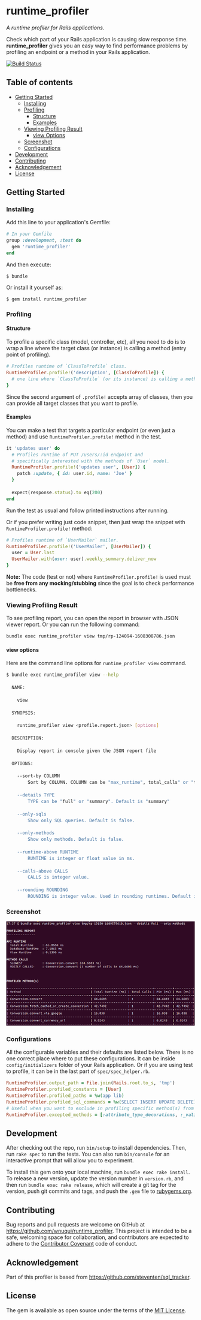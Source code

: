 # runtime_profiler

*A runtime profiler for Rails applications.*

Check which part of your Rails application is causing slow response time. **runtime_profiler** gives you an easy way to find performance problems by profiling an endpoint or a method in your Rails application.

[![Build Status](https://wnuqui.semaphoreci.com/badges/runtime_profiler/branches/master.svg?style=shields)](https://wnuqui.semaphoreci.com/projects/runtime_profiler)

## Table of contents

- [Getting Started](#getting-started)
  - [Installing](#installing)
  - [Profiling](#profiling)
    - [Structure](#structure)
    - [Examples](#examples)
  - [Viewing Profiling Result](#viewing-profiling-result)
    - [view Options](#view-options)
  - [Screenshot](#screenshot)
  - [Configurations](#configurations)
- [Development](#development)
- [Contributing](#contributing)
- [Acknowledgement](#acknowledgement)
- [License](#license)

## Getting Started

### Installing

Add this line to your application's Gemfile:

```ruby
# In your Gemfile
group :development, :test do
  gem 'runtime_profiler'
end
```

And then execute:

    $ bundle

Or install it yourself as:

    $ gem install runtime_profiler

### Profiling

#### Structure

To profile a specific class (model, controller, etc), all you need to do is to wrap a line where the target class (or instance) is calling a method (entry point of profiling).

```ruby
# Profiles runtime of `ClassToProfile` class.
RuntimeProfiler.profile!('description', [ClassToProfile]) {
  # one line where `ClassToProfile` (or its instance) is calling a method
}
```

Since the second argument of `.profile!` accepts array of classes, then you can provide all target classes that you want to profile.

#### Examples

You can make a test that targets a particular endpoint (or even just a method) and use `RuntimeProfiler.profile!` method in the test.

```ruby
it 'updates user' do
  # Profiles runtime of PUT /users/:id endpoint and
  # specifically interested with the methods of `User` model.
  RuntimeProfiler.profile!('updates user', [User]) {
    patch :update, { id: user.id, name: 'Joe' }
  }

  expect(response.status).to eq(200)
end
```

Run the test as usual and follow printed instructions after running.

Or if you prefer writing just code snippet, then just wrap the snippet with `RuntimeProfiler.profile!` method:
```ruby
# Profiles runtime of `UserMailer` mailer.
RuntimeProfiler.profile!('UserMailer', [UserMailer]) {
  user = User.last
  UserMailer.with(user: user).weekly_summary.deliver_now
}
```

**Note:** The code (test or not) where `RuntimeProfiler.profile!` is used must be **free from any mocking/stubbing** since the goal is to check performance bottlenecks.

### Viewing Profiling Result

To see profiling report, you can open the report in browser with JSON viewer report. Or you can run the following command:

```bash
bundle exec runtime_profiler view tmp/rp-124094-1608308786.json
```

#### view options

Here are the command line options for `runtime_profiler view` command.

```bash
$ bundle exec runtime_profiler view --help

  NAME:

    view

  SYNOPSIS:

    runtime_profiler view <profile.report.json> [options]

  DESCRIPTION:

    Display report in console given the JSON report file

  OPTIONS:

    --sort-by COLUMN
        Sort by COLUMN. COLUMN can be "max_runtime", total_calls" or "total_runtime". Default is "max_runtime".

    --details TYPE
        TYPE can be "full" or "summary". Default is "summary"

    --only-sqls
        Show only SQL queries. Default is false.

    --only-methods
        Show only methods. Default is false.

    --runtime-above RUNTIME
        RUNTIME is integer or float value in ms.

    --calls-above CALLS
        CALLS is integer value.

    --rounding ROUNDING
        ROUNDING is integer value. Used in rounding runtimes. Default is 4.
```

### Screenshot

<p align="center">
  <img src="rp_view_command.png">
</p>

### Configurations

All the configurable variables and their defaults are listed below. There is no one correct place where to put these configurations. It can be inside `config/initializers` folder of your Rails application. Or if you are using test to profile, it can be in the last part of `spec/spec_helper.rb`.
```ruby
RuntimeProfiler.output_path = File.join(Rails.root.to_s, 'tmp')
RuntimeProfiler.profiled_constants = [User]
RuntimeProfiler.profiled_paths = %w(app lib)
RuntimeProfiler.profiled_sql_commands = %w(SELECT INSERT UPDATE DELETE)
# Useful when you want to exclude in profiling specific method(s) from framework/library being used
RuntimeProfiler.excepted_methods = [:attribute_type_decorations, :_validators, :defined_enums]
```

## Development

After checking out the repo, run `bin/setup` to install dependencies. Then, run `rake spec` to run the tests. You can also run `bin/console` for an interactive prompt that will allow you to experiment.

To install this gem onto your local machine, run `bundle exec rake install`. To release a new version, update the version number in `version.rb`, and then run `bundle exec rake release`, which will create a git tag for the version, push git commits and tags, and push the `.gem` file to [rubygems.org](https://rubygems.org).

## Contributing

Bug reports and pull requests are welcome on GitHub at https://github.com/wnuqui/runtime_profiler. This project is intended to be a safe, welcoming space for collaboration, and contributors are expected to adhere to the [Contributor Covenant](http://contributor-covenant.org) code of conduct.

## Acknowledgement

Part of this profiler is based from https://github.com/steventen/sql_tracker.

## License

The gem is available as open source under the terms of the [MIT License](http://opensource.org/licenses/MIT).